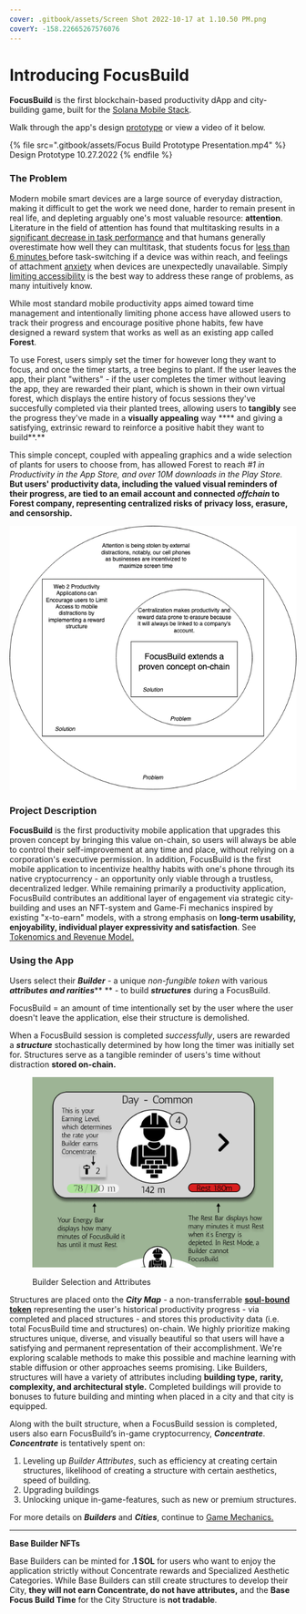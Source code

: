 ```yaml
---
cover: .gitbook/assets/Screen Shot 2022-10-17 at 1.10.50 PM.png
coverY: -158.22665267576076
---
```


# Introducing FocusBuild

**FocusBuild** is the first blockchain-based productivity dApp and city-building game, built for the [Solana Mobile Stack](https://solanamobile.com/).

Walk through the app's design [prototype](https://www.figma.com/proto/KAMiD8jZHfC8so6ZKsobGZ/FocusBuild?node-id=293%3A716\&scaling=min-zoom\&page-id=89%3A495\&starting-point-node-id=293%3A716) or view a video of it below.&#x20;

{% file src=".gitbook/assets/Focus Build Prototype Presentation.mp4" %}
Design Prototype 10.27.2022
{% endfile %}

### The Problem

Modern mobile smart devices are a large source of everyday distraction, making it difficult to get the work we need done, harder to remain present in real life, and depleting arguably one's most valuable resource: **attention**. Literature in the field of attention has found that multitasking results in a [significant decrease in task performance](https://educationaltechnologyjournal.springeropen.com/articles/10.1186/s41239-018-0096-z) and that humans generally overestimate how well they can multitask, that students focus for [less than 6 minutes ](https://www.sciencedirect.com/science/article/abs/pii/S0747563212003305)before task-switching if a device was within reach, and feelings of attachment [anxiety](https://www.sciencedirect.com/science/article/abs/pii/S0747563214002805) when devices are unexpectedly unavailable. Simply [limiting accessibility](https://d1wqtxts1xzle7.cloudfront.net/39356054/Conquering-Digital-Distraction-with-cover-page-v2.pdf?Expires=1666987258\&Signature=BrnumQQTok52qb3UIxomZL9UCTPlNd6rKkw2ze8P-OC3LZs7WqQpjd-h8fGew6i0arLd0TeiUnKetivQ6yXKqvR704D8S5rYyM60zt9x7nYBNbC52bPDe5oGiNIcYqhZu3I\~fIDpvM5jP0tyvR8HMsVZ5FvrvJTeXuByF9KFnoN0svAXvoPN1Z\~F1k3hf3JVQ-RQXW3c5aKg3AjemEbYxk9nIFFhWR24fj7xGJ-xan0ejgumNo\~NTo9suDg8xgi9lJRWrCksP2MeGHx2A6llydciAxVdFXxA86gzsi\~aUzKGlD5y7iWEW042WFsIYBzVDl5PqcJG-j6ZSUoqq-bxKw\_\_\&Key-Pair-Id=APKAJLOHF5GGSLRBV4ZA) is the best way to address these range of problems, as many intuitively know.&#x20;

While most standard mobile productivity apps aimed toward time management and intentionally limiting phone access have allowed users to track their progress and encourage positive phone habits, few have designed a reward system that works as well as an existing app called **Forest**.&#x20;

To use Forest, users simply set the timer for however long they want to focus, and once the timer starts, a tree begins to plant. If the user leaves the app, their plant "withers" - if the user completes the timer without leaving the app, they are rewarded their plant, which is shown in their own virtual forest, which displays the entire history of focus sessions they've succesfully completed via their planted trees, allowing users to **tangibly** see the progress they've made in a **visually appealing** way **** and giving a satisfying, extrinsic reward to reinforce a positive habit they want to build**.**&#x20;

This simple concept, coupled with appealing graphics and a wide selection of plants for users to choose from, has allowed Forest to reach _#1 in Productivity in the App Store, and over 10M downloads in the Play Store._ **But users' productivity data, including the valued visual reminders of their progress, are tied to an email account and connected **_**offchain**_** to Forest company, representing centralized risks of privacy loss, erasure, and censorship.**&#x20;

****<img src=".gitbook/assets/Untitled Diagram.drawio(1) (3).png" alt="" data-size="original">****

### **Project Description**

**FocusBuild** is the first productivity mobile application that upgrades this proven concept by bringing this value on-chain, so users will always be able to control their self-improvement at any time and place, without relying on a corporation's executive permission. In addition, FocusBuild is the first mobile application to incentivize healthy habits with one's phone through its native cryptocurrency - an opportunity only viable through a trustless, decentralized ledger. While remaining primarily a productivity application, FocusBuild contributes an additional layer of engagement via strategic city-building and uses an NFT-system and Game-Fi mechanics inspired by existing "x-to-earn" models, with a strong emphasis on **long-term usability, enjoyability, individual player expressivity and satisfaction**. See [Tokenomics and Revenue Model.](tokenomics-and-revenue-model.md)

### **Using the App**

Users select their _**Builder** -_ a unique _non-fungible token_ with various _**attributes and rarities**_** ** - to build _**structures**_ during a FocusBuild.&#x20;

FocusBuild = an amount of time intentionally set by the user where the user doesn't leave the application, else their structure is demolished.

When a FocusBuild session is completed _successfully_, users are rewarded a _**structure**_ stochastically determined by how long the timer was initially set for. Structures serve as a tangible reminder of users's time without distraction **stored on-chain.**

<figure><img src=".gitbook/assets/Screen Shot 2022-10-12 at 2.33.17 PM.png" alt=""><figcaption><p>Builder Selection and Attributes</p></figcaption></figure>

Structures are placed onto the _**City Map**_ - a non-transferrable [**soul-bound** **token**](https://www.coindesk.com/learn/what-are-soulbound-tokens-the-non-transferrable-nft-explained/) representing the user's historical productivity progress - via completed and placed structures - and stores this productivity data (i.e. total FocusBuild time and structures) on-chain.  We highly prioritize making structures unique, diverse, and visually beautiful so that users will have a satisfying and permanent representation of their accomplishment.  We're exploring scalable methods to make this possible and machine learning with stable diffusion or other approaches seems promising.  Like Builders, structures will have a variety of attributes including **building type,** **rarity, complexity, and architectural style.**  Completed buildings will provide to bonuses to future building and minting when placed in a city and that city is equipped.



Along with the built structure, when a FocusBuild session is completed, users also earn FocusBuild’s in-game cryptocurrency, _**Concentrate**_. _**Concentrate**_ is tentatively spent on:

1. Leveling up _Builder Attributes_, such as efficiency at creating certain structures, likelihood of creating a structure with certain aesthetics, speed of building.
2. Upgrading buildings
3. Unlocking unique in-game-features, such as new or premium structures.

For more details on _**Builders**_ and _**Cities**_, continue to [Game Mechanics.](game-mechanics/)

****

**Base Builder NFTs**&#x20;

Base Builders can be minted for **.1 SOL** for users who want to enjoy the application strictly without Concentrate rewards and Specialized Aesthetic Categories. While Base Builders can still create structures to develop their City, **they will not earn Concentrate,  do not have attributes,** and the **Base Focus Build Time** for the City Structure is **not tradable**. &#x20;
